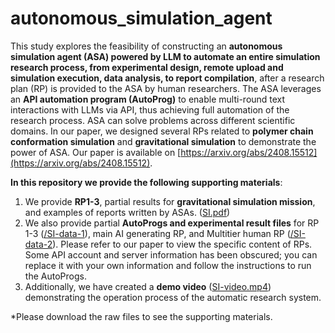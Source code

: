 # autonomous_simulation_agent
This study explores the feasibility of constructing an **autonomous simulation agent (ASA) powered by LLM to automate an entire simulation research process, from experimental design, remote upload and simulation execution, data analysis, to report compilation**, after a research plan (RP) is provided to the ASA by human researchers. The ASA leverages an **API automation program (AutoProg)** to enable multi-round text interactions with LLMs via API, thus achieving full automation of the research process. ASA can solve problems across different scientific domains. In our paper, we designed several RPs related to **polymer chain conformation simulation** and **gravitational simulation** to demonstrate the power of ASA. Our paper is available on [https://arxiv.org/abs/2408.15512](https://arxiv.org/abs/2408.15512).

**In this repository we provide the following supporting materials**:
1) We provide **RP1-3**, partial results for **gravitational simulation mission**, and examples of reports written by ASAs. ([SI.pdf](SI.pdf))
2) We also provide partial **AutoProgs and experimental result files** for RP 1-3 ([/SI-data-1](/SI-data-1)), main AI generating RP, and Multitier human RP ([/SI-data-2](/SI-data-2)). Please refer to our paper to view the specific content of RPs. Some API account and server information has been obscured; you can replace it with your own information and follow the instructions to run the AutoProgs.
3) Additionally, we have created a **demo video** ([SI-video.mp4](SI-video.mp4)) demonstrating the operation process of the automatic research system.

*Please download the raw files to see the supporting materials.
